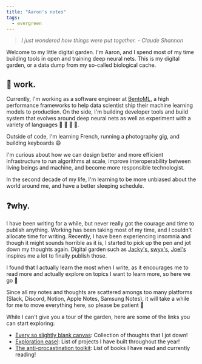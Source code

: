 ```yaml
---
title: "Aaron's notes"
tags:
  - evergreen
---
```


> _I just wondered how things were put together. - Claude Shannon_

Welcome to my little digital garden. I'm Aaron, and I spend most of my time
building tools in open and training deep neural nets. This is my digital garden, or a data dump from my so-called biological cache.

## 📖 work.

Currently, I'm working as a software engineer at [BentoML](https://www.bentoml.com/),
a high performance frameworks to help data scientist ship their machine learning models
to production. On the side, I'm building developer tools and build system that evolves
around deep neural nets as well as experiment with a variety of languages 🦀 🐍 🐉 👻.

Outside of code, I'm learning French, running a photography gig, and building keyboards 😄

I'm curious about how we can design better and more efficient infrastructure to run
algorithms at scale, improve interoperability between living beings and machine, and become more responsible technologist.

In the second decade of my life, I'm learning to be more unbiased about the world
around me, and have a better sleeping schedule.

## ❓why.

I have been writing for a while, but never really got the courage and time to publish anything. Working has been taking most of my time, and I couldn't allocate time for writing. Recently, I have been experiencing insomnia and though it might sounds
horrible as it is, I started to pick up the pen and jot down my thoughts again. Digital
garden such as [Jacky's](https://jzhao.xyz), [swyx's](https://publish.obsidian.md/swyx/README), [Joel's](https://joelhooks.com/) inspires me a lot to finally publish those.

I found that I actually learn the most when I write, as it encourages me to read more
and actually explore on topics I want to learn more, so here we go 🚀

Since all my notes and thoughts are scattered amongs too many platforms (Slack, Discord, Notion, Apple Notes, Samsung Notes), it will take a while for me to move everything here, so please be patient 🐣

While I can't give you a tour of the garden, here are some of the links you can start
exploring:

- [Every so slightly blank canvas](/cache): Collection of thoughts that I jot down!
- [Exploration easel](cache/Projects.md): List of projects I have built throughout the
  year!
- [The anti-procastination toolkit](/books): List of books I have read and currently
  reading!
